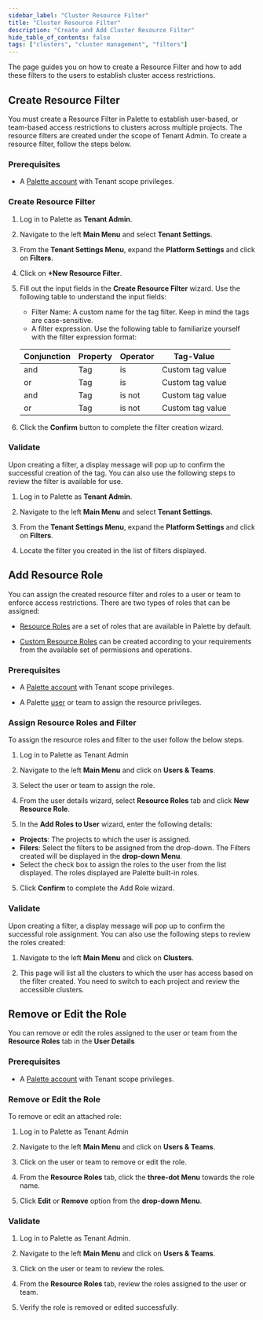 ```yaml
---
sidebar_label: "Cluster Resource Filter"
title: "Cluster Resource Filter"
description: "Create and Add Cluster Resource Filter"
hide_table_of_contents: false
tags: ["clusters", "cluster management", "filters"]
---
```


The page guides you on how to create a Resource Filter and how to add these filters to the users to establish cluster
access restrictions.

## Create Resource Filter

You must create a Resource Filter in Palette to establish user-based, or team-based access restrictions to clusters
across multiple projects. The resource filters are created under the scope of Tenant Admin. To create a resource filter,
follow the steps below.

### Prerequisites

- A [Palette account](https://console.spectrocloud.com) with Tenant scope privileges.

### Create Resource Filter

1. Log in to Palette as **Tenant Admin**.

2. Navigate to the left **Main Menu** and select **Tenant Settings**.

3. From the **Tenant Settings Menu**, expand the **Platform Settings** and click on **Filters**.

4. Click on **+New Resource Filter**.

5. Fill out the input fields in the **Create Resource Filter** wizard. Use the following table to understand the input
   fields:

   - Filter Name: A custom name for the tag filter. Keep in mind the tags are case-sensitive.
   - A filter expression. Use the following table to familiarize yourself with the filter expression format:

   | Conjunction | Property | Operator | Tag-Value        |
   | ----------- | -------- | -------- | ---------------- |
   | and         | Tag      | is       | Custom tag value |
   | or          | Tag      | is       | Custom tag value |
   | and         | Tag      | is not   | Custom tag value |
   | or          | Tag      | is not   | Custom tag value |

6. Click the **Confirm** button to complete the filter creation wizard.

### Validate

Upon creating a filter, a display message will pop up to confirm the successful creation of the tag. You can also use
the following steps to review the filter is available for use.

1. Log in to Palette as **Tenant Admin**.

2. Navigate to the left **Main Menu** and select **Tenant Settings**.

3. From the **Tenant Settings Menu**, expand the **Platform Settings** and click on **Filters**.

4. Locate the filter you created in the list of filters displayed.

## Add Resource Role

You can assign the created resource filter and roles to a user or team to enforce access restrictions. There are two
types of roles that can be assigned:

- [Resource Roles](../../../user-management/palette-rbac/resource-scope-roles-permissions.md) are a set of roles that
  are available in Palette by default.

- [Custom Resource Roles](../../../user-management/palette-rbac/resource-scope-roles-permissions.md) can be created
  according to your requirements from the available set of permissions and operations.

### Prerequisites

- A [Palette account](https://console.spectrocloud.com) with Tenant scope privileges.

- A Palette [user](../../../user-management/users-and-teams/create-user.md#create-a-new-user) or team to assign the
  resource privileges.

### Assign Resource Roles and Filter

To assign the resource roles and filter to the user follow the below steps.

1. Log in to Palette as Tenant Admin

2. Navigate to the left **Main Menu** and click on **Users & Teams**.

3. Select the user or team to assign the role.

4. From the user details wizard, select **Resource Roles** tab and click **New Resource Role**.

5. In the **Add Roles to User** wizard, enter the following details:

- **Projects**: The projects to which the user is assigned.
- **Filers**: Select the filters to be assigned from the drop-down. The Filters created will be displayed in the
  **drop-down Menu**.
- Select the check box to assign the roles to the user from the list displayed. The roles displayed are Palette built-in
  roles.

5. Click **Confirm** to complete the Add Role wizard.

### Validate

Upon creating a filter, a display message will pop up to confirm the successful role assignment. You can also use the
following steps to review the roles created:

1. Navigate to the left **Main Menu** and click on **Clusters**.

2. This page will list all the clusters to which the user has access based on the filter created. You need to switch to
   each project and review the accessible clusters.

## Remove or Edit the Role

You can remove or edit the roles assigned to the user or team from the **Resource Roles** tab in the **User Details**

### Prerequisites

- A [Palette account](https://console.spectrocloud.com) with Tenant scope privileges.

### Remove or Edit the Role

To remove or edit an attached role:

1. Log in to Palette as Tenant Admin

2. Navigate to the left **Main Menu** and click on **Users & Teams**.

3. Click on the user or team to remove or edit the role.

4. From the **Resource Roles** tab, click the **three-dot Menu** towards the role name.

5. Click **Edit** or **Remove** option from the **drop-down Menu**.

### Validate

1. Log in to Palette as Tenant Admin.

2. Navigate to the left **Main Menu** and click on **Users & Teams**.

3. Click on the user or team to review the roles.

4. From the **Resource Roles** tab, review the roles assigned to the user or team.

5. Verify the role is removed or edited successfully.
